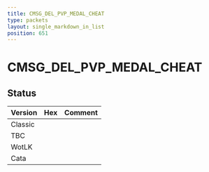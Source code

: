 ```yaml
---
title: CMSG_DEL_PVP_MEDAL_CHEAT
type: packets
layout: single_markdown_in_list
position: 651
---
```


# CMSG_DEL_PVP_MEDAL_CHEAT

## Status

Version | Hex | Comment
---------- | ---------- | ---------- 
Classic |  |  
TBC |  |  
WotLK |  |  
Cata |  |  
